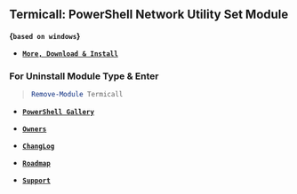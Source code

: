 ## Termicall: PowerShell Network Utility Set Module 

__{`based on windows`}__

- [__`More, Download & Install`__](https://github.com/xqb-dpx/Termicall/releases/)

### For Uninstall Module Type & Enter

> ```ps1
> Remove-Module Termicall
> ```

- [__`PowerShell Gallery`__](https://www.powershellgallery.com/packages/Termicall/)

- [__`Owners`__](https://github.com/xqb-dpx/Termicall/blob/master/CODEOWNERS)

- [__`ChangLog`__](https://github.com/xqb-dpx/Termicall/blob/master/CHANGELOG.md)

- [__`Roadmap`__](https://github.com/xqb-dpx/Termicall/blob/master/ROADMAP.md)

- [__`Support`__](https://github.com/xqb-dpx/Termicall/blob/master/SUPPORT.md)

